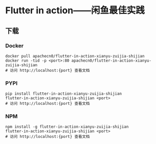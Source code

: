 # Flutter in action——闲鱼最佳实践

## 下载

### Docker

```
docker pull apachecn0/flutter-in-action-xianyu-zuijia-shijian
docker run -tid -p <port>:80 apachecn0/flutter-in-action-xianyu-zuijia-shijian
# 访问 http://localhost:{port} 查看文档
```

### PYPI

```
pip install flutter-in-action-xianyu-zuijia-shijian
flutter-in-action-xianyu-zuijia-shijian <port>
# 访问 http://localhost:{port} 查看文档
```

### NPM

```
npm install -g flutter-in-action-xianyu-zuijia-shijian
flutter-in-action-xianyu-zuijia-shijian <port>
# 访问 http://localhost:{port} 查看文档
```